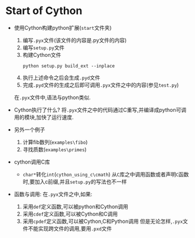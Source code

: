 # Start of Cython

- 使用Cython构建python扩展(```start```文件夹)
  1. 编写`.pyx`文件(该文件的内容是.py文件的内容)
  2. 编写`setup.py`文件
  3. 构建Cython文件
     ```shell
     python setup.py build_ext --inplace
     ```
  4. 执行上述命令之后会生成```.pyd```文件
  5. 完成```.pyd```文件的生成之后即可调用```.pyx```文件之中的内容(参见```test.py```)

  在```.pyx```文件中,语法与python类似.

- Cython执行了什么?
  将```.pyx```文件之中的代码通过C重写,并编译成python可调用的模块,加快了运行速度.

- 另外一个例子
  1. 计算fib数列(```examples\fibo```)
  2. 寻找质数(```examples\primes```)

- cython调用C库
  - ```char*```转化```int```(```cython_using_c\cmath```)
  从```C```库之中调用函数或者声明```C```函数时,要加入c前缀,并且```setup.py```的写法也不一样

- 函数与调用:
  在```.pyx```文件之中,如果:
  1. 采用```def```定义函数,可以被python和Cython调用
  2. 采用```cdef```定义函数,可以被Cython和C调用
  3. 采用```cpdef```定义函数,可以被Cython,C和Python调用
  但是无论怎样,```.pyx```文件不能实现跨文件的调用,要用```.pxd```文件
